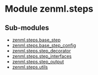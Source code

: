 Module zenml.steps
==================

Sub-modules
-----------
* [zenml.steps.base_step](/reference/zenml/steps/base_step.md)  
* [zenml.steps.base_step_config](/reference/zenml/steps/base_step_config.md)  
* [zenml.steps.step_decorator](/reference/zenml/steps/step_decorator.md)  
* [zenml.steps.step_interfaces](/reference/zenml/steps/step_interfaces/index.md)  
* [zenml.steps.step_output](/reference/zenml/steps/step_output.md)  
* [zenml.steps.utils](/reference/zenml/steps/utils.md)  
